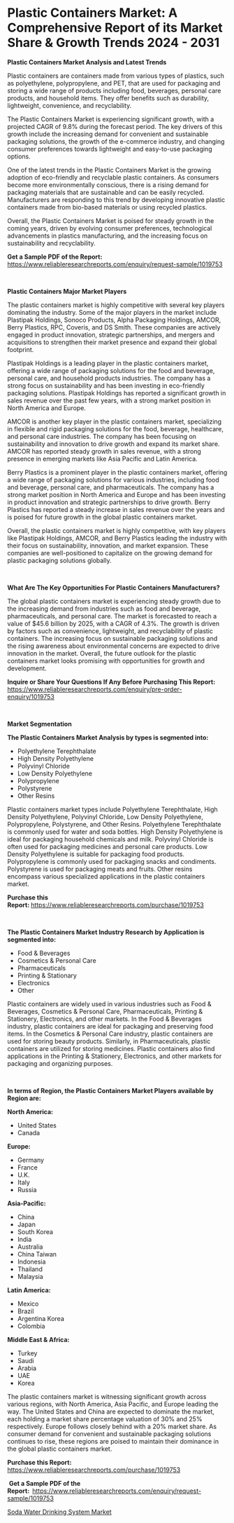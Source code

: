 <p><h1>Plastic Containers Market: A Comprehensive Report of its Market Share & Growth Trends 2024 - 2031</h1></p><p><strong>Plastic Containers Market Analysis and Latest Trends</strong></p>
<p><p>Plastic containers are containers made from various types of plastics, such as polyethylene, polypropylene, and PET, that are used for packaging and storing a wide range of products including food, beverages, personal care products, and household items. They offer benefits such as durability, lightweight, convenience, and recyclability.</p><p>The Plastic Containers Market is experiencing significant growth, with a projected CAGR of 9.8% during the forecast period. The key drivers of this growth include the increasing demand for convenient and sustainable packaging solutions, the growth of the e-commerce industry, and changing consumer preferences towards lightweight and easy-to-use packaging options.</p><p>One of the latest trends in the Plastic Containers Market is the growing adoption of eco-friendly and recyclable plastic containers. As consumers become more environmentally conscious, there is a rising demand for packaging materials that are sustainable and can be easily recycled. Manufacturers are responding to this trend by developing innovative plastic containers made from bio-based materials or using recycled plastics.</p><p>Overall, the Plastic Containers Market is poised for steady growth in the coming years, driven by evolving consumer preferences, technological advancements in plastics manufacturing, and the increasing focus on sustainability and recyclability.</p></p>
<p><strong>Get a Sample PDF of the Report:&nbsp;</strong> <a href="https://www.reliableresearchreports.com/enquiry/request-sample/1019753">https://www.reliableresearchreports.com/enquiry/request-sample/1019753</a></p>
<p>&nbsp;</p>
<p><strong>Plastic Containers Major Market Players</strong></p>
<p><p>The plastic containers market is highly competitive with several key players dominating the industry. Some of the major players in the market include Plastipak Holdings, Sonoco Products, Alpha Packaging Holdings, AMCOR, Berry Plastics, RPC, Coveris, and DS Smith. These companies are actively engaged in product innovation, strategic partnerships, and mergers and acquisitions to strengthen their market presence and expand their global footprint.</p><p>Plastipak Holdings is a leading player in the plastic containers market, offering a wide range of packaging solutions for the food and beverage, personal care, and household products industries. The company has a strong focus on sustainability and has been investing in eco-friendly packaging solutions. Plastipak Holdings has reported a significant growth in sales revenue over the past few years, with a strong market position in North America and Europe.</p><p>AMCOR is another key player in the plastic containers market, specializing in flexible and rigid packaging solutions for the food, beverage, healthcare, and personal care industries. The company has been focusing on sustainability and innovation to drive growth and expand its market share. AMCOR has reported steady growth in sales revenue, with a strong presence in emerging markets like Asia Pacific and Latin America.</p><p>Berry Plastics is a prominent player in the plastic containers market, offering a wide range of packaging solutions for various industries, including food and beverage, personal care, and pharmaceuticals. The company has a strong market position in North America and Europe and has been investing in product innovation and strategic partnerships to drive growth. Berry Plastics has reported a steady increase in sales revenue over the years and is poised for future growth in the global plastic containers market.</p><p>Overall, the plastic containers market is highly competitive, with key players like Plastipak Holdings, AMCOR, and Berry Plastics leading the industry with their focus on sustainability, innovation, and market expansion. These companies are well-positioned to capitalize on the growing demand for plastic packaging solutions globally.</p></p>
<p>&nbsp;</p>
<p><strong>What Are The Key Opportunities For Plastic Containers Manufacturers?</strong></p>
<p><p>The global plastic containers market is experiencing steady growth due to the increasing demand from industries such as food and beverage, pharmaceuticals, and personal care. The market is forecasted to reach a value of $45.6 billion by 2025, with a CAGR of 4.3%. The growth is driven by factors such as convenience, lightweight, and recyclability of plastic containers. The increasing focus on sustainable packaging solutions and the rising awareness about environmental concerns are expected to drive innovation in the market. Overall, the future outlook for the plastic containers market looks promising with opportunities for growth and development.</p></p>
<p><strong>Inquire or Share Your Questions If Any Before Purchasing This Report:</strong> <a href="https://www.reliableresearchreports.com/enquiry/pre-order-enquiry/1019753">https://www.reliableresearchreports.com/enquiry/pre-order-enquiry/1019753</a></p>
<p>&nbsp;</p>
<p><strong>Market Segmentation</strong></p>
<p><strong>The Plastic Containers Market Analysis by types is segmented into:</strong></p>
<p><ul><li>Polyethylene Terephthalate</li><li>High Density Polyethylene</li><li>Polyvinyl Chloride</li><li>Low Density Polyethylene</li><li>Polypropylene</li><li>Polystyrene</li><li>Other Resins</li></ul></p>
<p><p>Plastic containers market types include Polyethylene Terephthalate, High Density Polyethylene, Polyvinyl Chloride, Low Density Polyethylene, Polypropylene, Polystyrene, and Other Resins. Polyethylene Terephthalate is commonly used for water and soda bottles. High Density Polyethylene is ideal for packaging household chemicals and milk. Polyvinyl Chloride is often used for packaging medicines and personal care products. Low Density Polyethylene is suitable for packaging food products. Polypropylene is commonly used for packaging snacks and condiments. Polystyrene is used for packaging meats and fruits. Other resins encompass various specialized applications in the plastic containers market.</p></p>
<p><strong>Purchase this Report:&nbsp;</strong><a href="https://www.reliableresearchreports.com/purchase/1019753">https://www.reliableresearchreports.com/purchase/1019753</a></p>
<p>&nbsp;</p>
<p><strong>The Plastic Containers Market Industry Research by Application is segmented into:</strong></p>
<p><ul><li>Food & Beverages</li><li>Cosmetics & Personal Care</li><li>Pharmaceuticals</li><li>Printing & Stationary</li><li>Electronics</li><li>Other</li></ul></p>
<p><p>Plastic containers are widely used in various industries such as Food & Beverages, Cosmetics & Personal Care, Pharmaceuticals, Printing & Stationery, Electronics, and other markets. In the Food & Beverages industry, plastic containers are ideal for packaging and preserving food items. In the Cosmetics & Personal Care industry, plastic containers are used for storing beauty products. Similarly, in Pharmaceuticals, plastic containers are utilized for storing medicines. Plastic containers also find applications in the Printing & Stationery, Electronics, and other markets for packaging and organizing purposes.</p></p>
<p>&nbsp;</p>
<p><strong>In terms of Region, the Plastic Containers Market Players available by Region are:</strong></p>
<p>
    <p> <strong> North America: </strong>
        <ul>
            <li>United States</li>
            <li>Canada</li>
        </ul>
        </p> 
    <p> <strong> Europe: </strong>
        <ul>
            <li>Germany</li>
            <li>France</li>
            <li>U.K.</li>
            <li>Italy</li>
            <li>Russia</li>
        </ul>
        </p> 
    <p> <strong> Asia-Pacific: </strong>
        <ul>
            <li>China</li>
            <li>Japan</li>
            <li>South Korea</li>
            <li>India</li>
            <li>Australia</li>
            <li>China Taiwan</li>
            <li>Indonesia</li>
            <li>Thailand</li>
            <li>Malaysia</li>
        </ul>
        </p> 
    <p> <strong> Latin America: </strong>
        <ul>
            <li>Mexico</li>
            <li>Brazil</li>
            <li>Argentina Korea</li>
            <li>Colombia</li>
        </ul>
        </p> 
    <p> <strong> Middle East & Africa: </strong>
        <ul>
            <li>Turkey</li>
            <li>Saudi</li>
            <li>Arabia</li>
            <li>UAE</li>
            <li>Korea</li>
        </ul>
    </p>
    </p>
<p><p>The plastic containers market is witnessing significant growth across various regions, with North America, Asia Pacific, and Europe leading the way. The United States and China are expected to dominate the market, each holding a market share percentage valuation of 30% and 25% respectively. Europe follows closely behind with a 20% market share. As consumer demand for convenient and sustainable packaging solutions continues to rise, these regions are poised to maintain their dominance in the global plastic containers market.</p></p>
<p><strong>Purchase this Report: </strong><a href="https://www.reliableresearchreports.com/purchase/1019753">https://www.reliableresearchreports.com/purchase/1019753</a></p>
<p>&nbsp;<strong>Get a Sample PDF of the Report:&nbsp;&nbsp;</strong><a href="https://www.reliableresearchreports.com/enquiry/request-sample/1019753">https://www.reliableresearchreports.com/enquiry/request-sample/1019753</a></p>
<p><strong></strong></p>
<p><p><a href="https://nifty-kite-d51.notion.site/Soda-Water-Drinking-System-Market-Dynamics-2024-2031-Also-about-Its-Market-Trends-Projections-and-02efafa275604af4ace1b732e36111c6">Soda Water Drinking System Market</a></p></p>